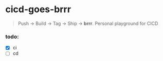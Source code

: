 # cicd-goes-brrr
> Push → Build → Tag → Ship → **brrr**. Personal playground for CICD


### todo:
- [x] ci
- [ ] cd
